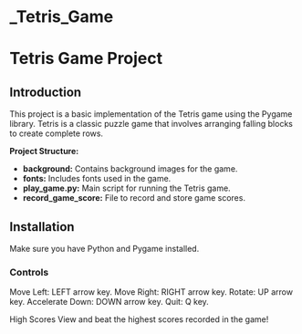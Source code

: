 # _Tetris_Game


# Tetris Game Project

## Introduction

This project is a basic implementation of the Tetris game using the Pygame library. Tetris is a classic puzzle game that involves arranging falling blocks to create complete rows.


**Project Structure:**
- **background:** Contains background images for the game.
- **fonts:** Includes fonts used in the game.
- **play_game.py:** Main script for running the Tetris game.
- **record_game_score:** File to record and store game scores.


## Installation

Make sure you have Python and Pygame installed. 

### Controls
Move Left: LEFT arrow key. 
Move Right: RIGHT arrow key. 
Rotate: UP arrow key. 
Accelerate Down: DOWN arrow key. 
Quit: Q key. 


High Scores
View and beat the highest scores recorded in the game!


